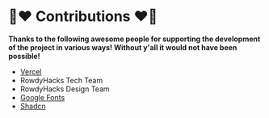 # 📣❤️ Contributions ❤️📣
**Thanks to the following awesome people for supporting the development of the project in various ways! Without y'all it would not have been possible!**

* [Vercel](https://vercel.com/)
* RowdyHacks Tech Team
* RowdyHacks Design Team
* [Google Fonts](https://fonts.google.com/)
* [Shadcn](https://ui.shadcn.com/)

